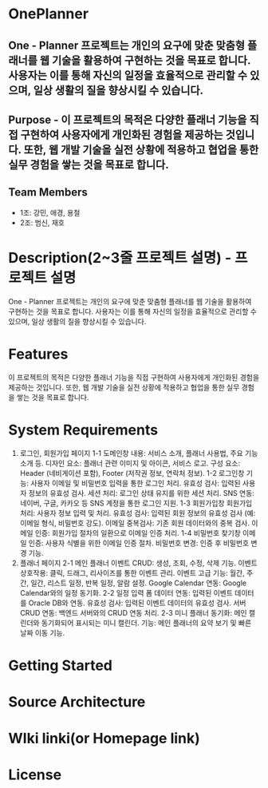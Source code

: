 # OnePlanner

## One - Planner 프로젝트는 개인의 요구에 맞춘 맞춤형 플래너를 웹 기술을 활용하여 구현하는 것을 목표로 합니다. 사용자는 이를 통해 자신의 일정을 효율적으로 관리할 수 있으며, 일상 생활의 질을 향상시킬 수 있습니다.

## Purpose - 이 프로젝트의 목적은 다양한 플래너 기능을 직접 구현하여 사용자에게 개인화된 경험을 제공하는 것입니다. 또한, 웹 개발 기술을 실전 상황에 적용하고 협업을 통한 실무 경험을 쌓는 것을 목표로 합니다.

## Team Members
- 1조: 강민, 애경, 용철
- 2조: 범신, 재호

# Description(2~3줄 프로젝트 설명) - 프로젝트 설명
One - Planner 프로젝트는 개인의 요구에 맞춘 맞춤형 플래너를 웹 기술을 활용하여 구현하는 것을 목표로 합니다. 사용자는 이를 통해 자신의 일정을 효율적으로 관리할 수 있으며, 일상 생활의 질을 향상시킬 수 있습니다.

# Features
이 프로젝트의 목적은 다양한 플래너 기능을 직접 구현하여 사용자에게 개인화된 경험을 제공하는 것입니다. 또한, 웹 개발 기술을 실전 상황에 적용하고 협업을 통한 실무 경험을 쌓는 것을 목표로 합니다.

# System Requirements
1. 로그인, 회원가입 페이지
1-1 도메인창
내용: 서비스 소개, 플래너 사용법, 주요 기능 소개 등.
디자인 요소: 플래너 관련 이미지 및 아이콘, 서비스 로고.
구성 요소: Header (네비게이션 포함), Footer (저작권 정보, 연락처 정보).
1-2 로그인창
기능: 사용자 이메일 및 비밀번호 입력을 통한 로그인 처리.
유효성 검사: 입력된 사용자 정보의 유효성 검사.
세션 처리: 로그인 상태 유지를 위한 세션 처리.
SNS 연동: 네이버, 구글, 카카오 등 SNS 계정을 통한 로그인 지원.
1-3 회원가입창
회원가입 처리: 사용자 정보 입력 및 처리.
유효성 검사: 입력된 회원 정보의 유효성 검사 (예: 이메일 형식, 비밀번호 강도).
이메일 중복검사: 기존 회원 데이터와의 중복 검사.
이메일 인증: 회원가입 절차의 일환으로 이메일 인증 처리.
1-4 비밀번호 찾기창
이메일 인증: 사용자 식별을 위한 이메일 인증 절차.
비밀번호 변경: 인증 후 비밀번호 변경 기능.
2. 플래너 페이지
2-1 메인 플래너
이벤트 CRUD: 생성, 조회, 수정, 삭제 기능.
이벤트 상호작용: 클릭, 드래그, 리사이즈를 통한 이벤트 관리.
이벤트 고급 기능: 월간, 주간, 일간, 리스트 일정, 반복 일정, 알람 설정.
Google Calendar 연동: Google Calendar와의 일정 동기화.
2-2 일정 입력 폼
데이터 연동: 입력된 이벤트 데이터를 Oracle DB와 연동.
유효성 검사: 입력된 이벤트 데이터의 유효성 검사.
서버 CRUD 연동: 백엔드 서버와의 CRUD 연동 처리.
2-3 미니 플래너
동기화: 메인 캘린더와 동기화되어 표시되는 미니 캘린더.
기능: 메인 플래너의 요약 보기 및 빠른 날짜 이동 기능.

# Getting Started 

# Source Architecture

# WIki linki(or Homepage link)

# License